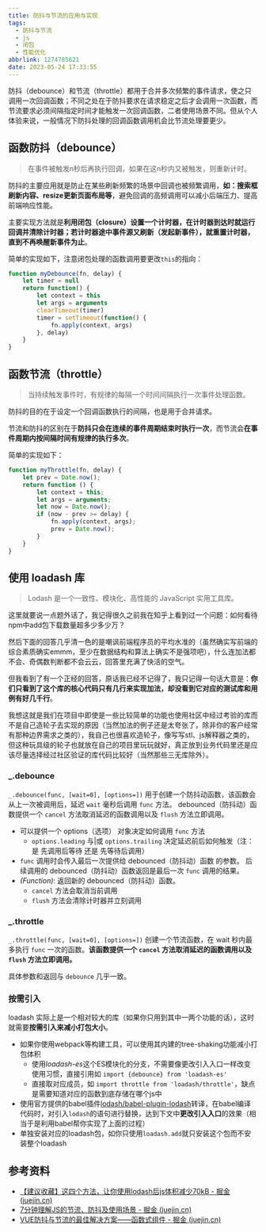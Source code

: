 ```yaml
---
title: 防抖与节流的应用与实现
tags:
  - 防抖与节流
  - js
  - 闭包
  - 性能优化
abbrlink: 1274785621
date: 2023-05-24 17:33:55
---
```



防抖（debounce）和节流（throttle）都用于合并多次频繁的事件请求，使之只调用一次回调函数；不同之处在于防抖要求在请求稳定之后才会调用一次函数，而节流要求必须间隔指定时间才能触发一次回调函数，二者使用场景不同。但从个人体验来说，一般情况下防抖处理的回调函数调用机会比节流处理要更少。

<!--more-->

## 函数防抖（debounce）

> 在事件被触发n秒后再执行回调，如果在这n秒内又被触发，则重新计时。

防抖的主要应用就是防止在某些刷新频繁的场景中回调也被频繁调用，**如：搜索框刷新内容、resize更新页面布局等**，避免回调的高频调用可以减小后端压力、提高前端响应性能。

主要实现方法就是**利用闭包（closure）设置一个计时器，在计时器到达时就运行回调并清除计时器；若计时器途中事件源又刷新（发起新事件），就重置计时器，直到不再唤醒新事件为止**。

简单的实现如下，注意闭包处理的函数调用要更改`this`的指向：

```javascript
function myDebounce(fn, delay) {
    let timer = null
    return function() {
        let context = this
        let args = arguments
        clearTimeout(timer)
        timer = setTimeout(function() {
            fn.apply(context, args)
        }, delay)
    }
}
```

## 函数节流（throttle）

> 当持续触发事件时，有规律的每隔一个时间间隔执行一次事件处理函数。

防抖的目的在于设定一个回调函数执行的间隔，也是用于合并请求。

节流和防抖的区别在于**防抖只会在连续的事件周期结束时执行一次**，而节流会**在事件周期内按间隔时间有规律的执行多次**。

简单的实现如下：

```javascript
function myThrottle(fn, delay) {
    let prev = Date.now();
    return function () {
        let context = this;
        let args = arguments;
        let now = Date.now();
        if (now - prev >= delay) {
            fn.apply(context, args);
            prev = Date.now();
        }
    }
}
```

## 使用 loadash 库

> Lodash 是一个一致性、模块化、高性能的 JavaScript 实用工具库。

这里就要说一点题外话了，我记得很久之前我在知乎上看到过一个问题：如何看待npm中add包下载数量超多少多少万？

然后下面的回答几乎清一色的是嘲讽前端程序员的平均水准的（虽然确实写前端的综合素质确实emmm，至少在数据结构和算法上确实不是强项吧），什么连加法都不会、奇偶数判断都不会云云，回答里充满了快活的空气。

但我看到了有一个正经的回答，原话我已经不记得了，我只记得一句话大意是：**你们只看到了这个库的核心代码只有几行来实现加法，却没看到它对应的测试库和用例有好几千行**。

我想这就是我们在项目中即使是一些比较简单的功能也使用社区中经过考验的库而不是自己造轮子去实现的原因（当然加法的例子还是太夸张了，除非你的客户经常有那种边界需求之类的），我自己也很喜欢造轮子，像写写stl、js解释器之类的，但这种玩具级的轮子也就放在自己的项目里玩玩就好，真正放到业务代码里还是应该尽量选择经过社区验证的库代码比较好（当然那些三无库除外）。

### _.debounce

`_.debounce(func, [wait=0], [options=])` 用于创建一个防抖动函数，该函数会从上一次被调用后，延迟 `wait` 毫秒后调用 `func` 方法。 debounced（防抖动）函数提供一个 `cancel` 方法取消延迟的函数调用以及 `flush` 方法立即调用。

- 可以提供一个 options（选项） 对象决定如何调用 `func` 方法
  - `options.leading` 与|或 `options.trailing` 决定延迟前后如何触发（注：是 先调用后等待 还是 先等待后调用）
- `func` 调用时会传入最后一次提供给 debounced（防抖动）函数 的参数。 后续调用的 debounced（防抖动）函数返回是最后一次 `func` 调用的结果。
- *(Function)*: 返回新的 debounced（防抖动）函数。
  - `cancel` 方法会取消当前调用
  - `flush` 方法会清除计时器并立刻调用

### _.throttle

`_.throttle(func, [wait=0], [options=])` 创建一个节流函数，在 wait 秒内最多执行 `func` 一次的函数。**该函数提供一个 `cancel` 方法取消延迟的函数调用以及 `flush` 方法立即调用。** 

具体参数和返回与 `debounce` 几乎一致。

### 按需引入

loadash 实际上是一个相对较大的库（如果你只用到其中一两个功能的话），这时就需要**按需引入来减小打包大小**。

- 如果你使用webpack等构建工具，可以使用其内建的tree-shaking功能减小打包体积
  - 使用*loadash-es*这个ES模块化的分支，不需要像更改引入入口一样改变使用习惯，直接引用如 `import {debounce} from 'loadash-es'`
  - 直接取对应成员，如 `import throttle from 'loadash/throttle'`，缺点是需要知道对应的函数到底存储在哪个js中
- 使用官方提供的babel插件[lodash/babel-plugin-lodash](https://github.com/lodash/babel-plugin-lodash)转译，在babel编译代码时，对引入`lodash`的语句进行替换，达到下文中**更改引入入口**的效果（相当于是利用babel帮你实现了上面的过程）
- 单独安装对应的loadash包，如你只使用`loadash.add`就只安装这个包而不安装整个loadash



## 参考资料

- [【建议收藏】这四个方法，让你使用lodash后js体积减少70kB - 掘金 (juejin.cn)](https://juejin.cn/post/7069218262634102798)
- [7分钟理解JS的节流、防抖及使用场景 - 掘金 (juejin.cn)](https://juejin.cn/post/6844903669389885453)
- [VUE防抖与节流的最佳解决方案——函数式组件 - 掘金 (juejin.cn)](https://juejin.cn/post/6844903848230780941)

